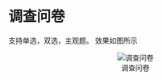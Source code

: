 # 调查问卷
支持单选，双选，主观题。
效果如图所示
<div align=center><img src="https://github.com/lovelytomy/Questionnaire/blob/master/demo.gif"  alt="调查问卷"/><div>调查问卷</div></div>


